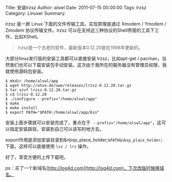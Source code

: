 Title: 安装lrzsz
Author: alswl
Date: 2011-07-15 00:00:00
Tags: lrzsz
Category: Linuxer
Summary: 

lrzsz 是一款 Linux 下面的文件传输工具。实现原理是通过 Xmodem / Ymodem / Zmodem 协议传输文件。lrzsz
可以在支持这三种协议的Shell界面的工具下工作，比如XShell。

> lrzsz是一个古老的软件，最新版本0.12.20是在1998年更新的。

大部分linux发行版的安装工具都可以直接安装 lrzsz，比如apt-get /
pacman，当然我们也可以下载安装包手动安装。这次由于我所在的服务器没有管理员权限，我就使用源码包安装。

    
    $ mkdir /home/alswl/app
    $ wget http://ohse.de/uwe/releases/lrzsz-0.12.20.tar.gz
    $ tar xzvf lrzsz-0.12.20.tar.gz
    $ cd lrzsz-0.12.20
    $ ./configure --prefix="/home/alswl/app"
    $ make
    $ make install
    $ export PATH="$PATH:/home/alswl/app/bin"
    

安装上面步骤就可以安装完成了，重点在于` --prefix="/home/alswl/app"`，这可以指定安装路径，安装到自己可以读写的地方去。

export作用是添加安装目录到&nbsp_place_holder;`$PATH&nbsp_place_holder;`下面，这样可以直接使用 `lsz
/ lrz` 操作。

好了，享受方便的上传下载吧。

ps：买了一个新域名[http://log4d.com](http://log4d.com)，下次改版时候换域名。

